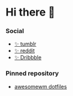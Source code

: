 # Hi there 👋

### Social
- [✨ tumblr](https://chocolatebread799.tumblr.com/)
- [✨ reddit](https://www.reddit.com/user/woowak01)
- [✨ Dribbble](https://dribbble.com/chocolatebread799)

### Pinned repository
- [awesomewm dotfiles](https://github.com/ChocolateBread799/Awesomewm_Dotfile)
